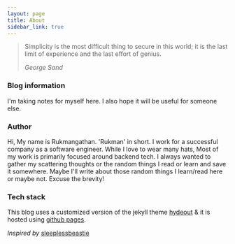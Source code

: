 ```yaml
---
layout: page
title: About
sidebar_link: true
---
```


> Simplicity is the most difficult thing to secure in this world; it is the last limit of experience and the last effort of genius.<br>
>
><cite>George Sand</cite>

### Blog information

I'm taking notes for myself here. I also hope it will be useful for someone else.

### Author

Hi, My name is Rukmangathan. 'Rukman' in short. I work for a successful company as a software engineer. While I love to wear many hats, Most of my work is primarily focused around backend tech. I always wanted to gather my scattering thoughts or the random things I read or learn and save it somewhere. Maybe I'll write about those random things I learn/read here or maybe not. Excuse the brevity!

### Tech stack

This blog uses a customized version of the jekyll theme [hydeout](https://github.com/fongandrew/hydeout) & it is hosted using [github pages](https://docs.github.com/en/github/working-with-github-pages/configuring-a-publishing-source-for-your-github-pages-site).


_Inspired by_ <a href="https://blog.sleeplessbeastie.eu/about/" target="_blank">sleeplessbeastie</a>